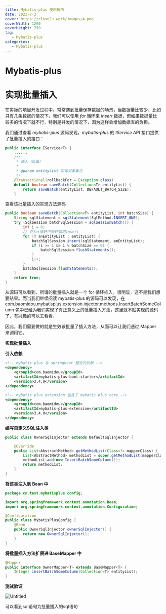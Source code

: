 ```yaml
---
title: Mybatis-plus 使用技巧
date: 2023-7-3
cover: https://close2u.work/images/4.png
coverWidth: 1200
coverHeight: 750
tag:
   - Mybatis-plus
categories: 
   - Mybatis-plus
---
```








# Mybatis-plus

# 实现批量插入

在实际的项目开发过程中，常常遇到批量保存数据的场景，当数据量比较少，比如只有几条数据的情况下，我们可以使用 *for* 循环来 *insert* 数据，但如果数据量比较多的情况下就不行，特别是并发的情况下，因为这样会增加数据库的负担。

我们通过查看 *mybatis-plus* 源码发现，*mybatis-plus* 的 *IService* API 接口提供了批量插入的接口：

```java
public interface IService<T> {
    ......
    /**
     * 插入（批量）
     *
     * @param entityList 实体对象集合
     */
    @Transactional(rollbackFor = Exception.class)
    default boolean saveBatch(Collection<T> entityList) {
        return saveBatch(entityList, DEFAULT_BATCH_SIZE);
    }

```

查看该批量插入的实现方法源码

```java
public boolean saveBatch(Collection<T> entityList, int batchSize) {
    String sqlStatement = sqlStatement(SqlMethod.INSERT_ONE);
    try (SqlSession batchSqlSession = sqlSessionBatch()) {
        int i = 0;
        // 在for循环中循环调用insert
        for (T anEntityList : entityList) {
            batchSqlSession.insert(sqlStatement, anEntityList);
            if (i >= 1 && i % batchSize == 0) {
                batchSqlSession.flushStatements();
            }
            i++;
        }
        batchSqlSession.flushStatements();
    }
    return true;
}

```

从源码可以看到，所谓的批量插入就是一个 for 循环插入，很明显，这不是我们想要结果。而当我们继续阅读 mybatis-plus 的源码可以发现，在 com.baomidou.mybatisplus.extension.injector.methods.InsertBatchSomeColumn 包中已经为我们实现了真正意义上的批量插入方法，这里就不贴实现的源码了，有兴趣的可以去看看。

因此，我们需要做的就是生效该批量了插入方法，从而可以让我们通过 Mapper 来调用它。

****实现批量插入****

****引入依赖****

```xml
<!-- mybatis plus 与 springboot 整合的依赖 -->
<dependency>
    <groupId>com.baomidou</groupId>
    <artifactId>mybatis-plus-boot-starter</artifactId>
    <version>3.4.0</version>
</dependency>

<!-- mybatis plus extension 包含了 mybatis plus core -->
<dependency>
    <groupId>com.baomidou</groupId>
    <artifactId>mybatis-plus-extension</artifactId>
    <version>3.4.0</version>
</dependency>
```

****编写自定义SQL注入类****

```java
public class OwnerSqlInjector extends DefaultSqlInjector {

    @Override
    public List<AbstractMethod> getMethodList(Class<?> mapperClass) {
        List<AbstractMethod> methodList = super.getMethodList(mapperClass);
        methodList.add(new InsertBatchSomeColumn());
        return methodList;
    }
}
```

****将该类注入到 Bean 中****

```java
package cn.test.mybatisplus.config;

import org.springframework.context.annotation.Bean;
import org.springframework.context.annotation.Configuration;

@Configuration
public class MybatisPlusConfig {
    @Bean
    public OwnerSqlInjector ownerSqlInjector() {
        return new OwnerSqlInjector();
    }
}
```

****将批量插入方法扩展进 BaseMapper 中****

```java
@Mapper
public interface OwnerMapper<T> extends BaseMapper<T> {
    Integer insertBatchSomeColumn(Collection<T> entityList);
}
```

****测试验证****

![Untitled](images/Mybatis-plus/Untitled.png)

可以看到sql语句为批量插入的sql语句